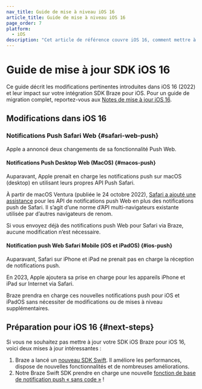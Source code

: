 ```yaml
---
nav_title: Guide de mise à niveau iOS 16
article_title: Guide de mise à niveau iOS 16
page_order: 7
platform: 
  - iOS
description: "Cet article de référence couvre iOS 16, comment mettre à jour, les mises à jour SDK, etc."
---
```


# Guide de mise à jour SDK iOS 16

Ce guide décrit les modifications pertinentes introduites dans iOS 16 (2022) et leur impact sur votre intégration SDK Braze pour iOS. Pour un guide de migration complet, reportez-vous aux [Notes de mise à jour iOS 16][2].

## Modifications dans iOS 16

### Notifications Push Safari Web {#safari-web-push}

Apple a annoncé deux changements de sa fonctionnalité Push Web.

#### Notifications Push Desktop Web (MacOS) {#macos-push}

Auparavant, Apple prenait en charge les notifications push sur macOS (desktop) en utilisant leurs propres API Push Safari.

À partir de macOS Ventura (publiée le 24 octobre 2022), [ Safari a ajouté une assistance](https://webkit.org/blog/12824/news-from-wwdc-webkit-features-in-safari-16-beta/#web-push-for-macos) pour les API de notifications push Web en plus des notifications push de Safari. Il s’agit d’une norme d’API multi-navigateurs existante utilisée par d’autres navigateurs de renom.

Si vous envoyez déjà des notifications push Web pour Safari via Braze, aucune modification n’est nécessaire.

#### Notification push Web Safari Mobile (iOS et iPadOS) {#ios-push}

Auparavant, Safari sur iPhone et iPad ne prenait pas en charge la réception de notifications push.

En 2023, Apple ajoutera sa prise en charge pour les appareils iPhone et iPad sur Internet via Safari.

Braze prendra en charge ces nouvelles notifications push pour iOS et iPadOS sans nécessiter de modifications ou de mises à niveau supplémentaires.

## Préparation pour iOS 16 {#next-steps}

Si vous ne souhaitez pas mettre à jour votre SDK iOS Braze pour iOS 16, voici deux mises à jour intéressantes :

1. Braze a lancé un [nouveau SDK Swift][3]. Il améliore les performances, dispose de nouvelles fonctionnalités et de nombreuses améliorations.
2. Notre Braze Swift SDK prendre en charge une nouvelle [fonction de base de notification push « sans code »][7] !

[1]: https://github.com/Appboy/appboy-ios-sdk/blob/master/CHANGELOG.md
[3]: https://github.com/braze-inc/braze-swift-sdk
[2]: https://developer.apple.com/documentation/ios-ipados-release-notes/ios-ipados-16-release-notes
[7]: {{site.baseurl}}/user_guide/message_building_by_channel/push/push_primer_messages/
